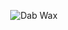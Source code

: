 <p align="center">
  <img src="[https://media.tenor.com/0Zqrk9emR3EAAAAi/dab-wax.gif](https://web.archive.org/web/20230616055903if_/https://i.redd.it/t81kqnc6h3251.gif)" alt="Dab Wax">
</p>
